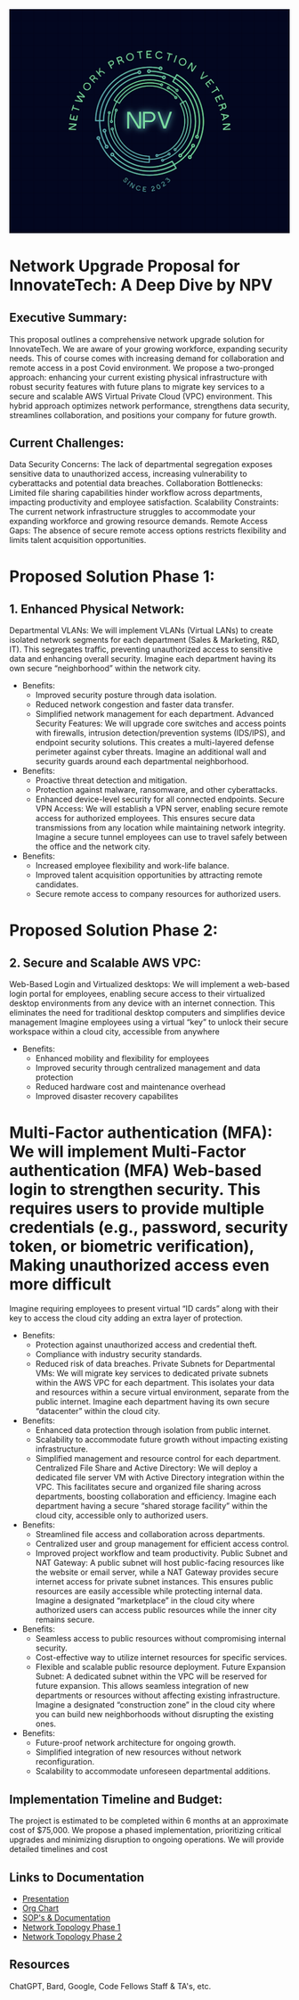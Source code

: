
<center>
  <img src="https://github.com/NetworkProtectVeteran/Network/blob/main/unnamed.png">
</center>

# Network Upgrade Proposal for InnovateTech: A Deep Dive by NPV
## Executive Summary:
This proposal outlines a comprehensive network upgrade solution for InnovateTech. We are aware of your growing workforce, expanding security needs. This of course comes with increasing demand for collaboration and remote access in a post Covid environment. We propose a two-pronged approach: enhancing your current existing physical infrastructure with robust security features with future plans to migrate key services to a secure and scalable AWS Virtual Private Cloud (VPC) environment. This hybrid approach optimizes network performance, strengthens data security, streamlines collaboration, and positions your company for future growth.
## Current Challenges:
Data Security Concerns: The lack of departmental segregation exposes sensitive data to unauthorized access, increasing vulnerability to cyberattacks and potential data breaches.
Collaboration Bottlenecks: Limited file sharing capabilities hinder workflow across departments, impacting productivity and employee satisfaction.
Scalability Constraints: The current network infrastructure struggles to accommodate your expanding workforce and growing resource demands.
Remote Access Gaps: The absence of secure remote access options restricts flexibility and limits talent acquisition opportunities.
#
# Proposed Solution Phase 1:
## 1. Enhanced Physical Network:
Departmental VLANs:
We will implement VLANs (Virtual LANs) to create isolated network segments for each department (Sales & Marketing, R&D, IT). This segregates traffic, preventing unauthorized access to sensitive data and enhancing overall security. Imagine each department having its own secure “neighborhood” within the network city.
* Benefits:
  * Improved security posture through data isolation.
  * Reduced network congestion and faster data transfer.
  * Simplified network management for each department.
Advanced Security Features: We will upgrade core switches and access points with firewalls, intrusion detection/prevention systems (IDS/IPS), and endpoint security solutions. This creates a multi-layered defense perimeter against cyber threats. Imagine an additional wall and security guards around each departmental neighborhood.
* Benefits:
  * Proactive threat detection and mitigation.
  * Protection against malware, ransomware, and other cyberattacks.
  * Enhanced device-level security for all connected endpoints.
Secure VPN Access: We will establish a VPN server, enabling secure remote access for authorized employees. This ensures secure data transmissions from any location while maintaining network integrity. Imagine a secure tunnel employees can use to travel safely between the office and the network city.
* Benefits:
  * Increased employee flexibility and work-life balance.
  * Improved talent acquisition opportunities by attracting remote candidates.
  * Secure remote access to company resources for authorized users.


# Proposed Solution Phase 2:
## 2. Secure and Scalable AWS VPC:
Web-Based Login and Virtualized desktops: We will implement a web-based login portal for employees, enabling secure access to their virtualized desktop environments from any device with an internet connection. This eliminates the need for traditional desktop computers and simplifies device management
Imagine employees using a virtual “key” to unlock their secure workspace within a cloud city, accessible from anywhere
* Benefits:
  * Enhanced mobility and flexibility for employees
  * Improved security through centralized management and data protection
  * Reduced hardware cost and maintenance overhead
  * Improved disaster recovery capabilites





# Multi-Factor authentication (MFA): We will implement Multi-Factor authentication (MFA) Web-based login to strengthen security. This requires users to provide multiple credentials (e.g., password, security token, or biometric verification), Making unauthorized access even more difficult
Imagine requiring employees to present virtual “ID cards” along with their key to access the cloud city adding an extra layer of protection.
* Benefits:
  * Protection against unauthorized access and credential theft. 
  * Compliance with industry security standards. 
  * Reduced risk of data breaches.
Private Subnets for Departmental VMs: We will migrate key services to dedicated private subnets within the AWS VPC for each department. This isolates your data and resources within a secure virtual environment, separate from the public internet. Imagine each department having its own secure “datacenter” within the cloud city.
* Benefits:
  * Enhanced data protection through isolation from public internet.
  * Scalability to accommodate future growth without impacting existing infrastructure.
  * Simplified management and resource control for each department.
Centralized File Share and Active Directory: We will deploy a dedicated file server VM with Active Directory integration within the VPC. This facilitates secure and organized file sharing across departments, boosting collaboration and efficiency. Imagine each department having a secure “shared storage facility” within the cloud city, accessible only to authorized users.
* Benefits:
  * Streamlined file access and collaboration across departments.
  * Centralized user and group management for efficient access control.
  * Improved project workflow and team productivity.
Public Subnet and NAT Gateway: A public subnet will host public-facing resources like the website or email server, while a NAT Gateway provides secure internet access for private subnet instances. This ensures public resources are easily accessible while protecting internal data. Imagine a designated “marketplace” in the cloud city where authorized users can access public resources while the inner city remains secure.
* Benefits:
  * Seamless access to public resources without compromising internal security.
  * Cost-effective way to utilize internet resources for specific services.
  * Flexible and scalable public resource deployment.
Future Expansion Subnet: A dedicated subnet within the VPC will be reserved for future expansion. This allows seamless integration of new departments or resources without affecting existing infrastructure. Imagine a designated “construction zone” in the cloud city where you can build new neighborhoods without disrupting the existing ones.
* Benefits:
  * Future-proof network architecture for ongoing growth.
  * Simplified integration of new resources without network reconfiguration.
  * Scalability to accommodate unforeseen departmental additions.
## Implementation Timeline and Budget:
The project is estimated to be completed within 6 months at an approximate cost of $75,000. We propose a phased implementation, prioritizing critical upgrades and minimizing disruption to ongoing operations. We will provide detailed timelines and cost

## Links to Documentation
- [Presentation](https://docs.google.com/presentation/d/1zeVuBw7DUMpogYqQG7K4TPg0J31C12pnNRHpLEgffGI/edit?usp=sharing)
- [Org Chart](https://github.com/NetworkProtectVeteran/Company-Chart/blob/main/Chart.png)
- [SOP's & Documentation]([https://github.com/NetworkProtectVeteran/NPV_Documents](https://github.com/NetworkProtectVeteran/NPV_Documents/blob/main/NPV%20301%20SOP.pdf))
- [Network Topology Phase 1](https://github.com/NetworkProtectVeteran/Network/wiki/Topology)
- [Network Topology Phase 2](https://github.com/NetworkProtectVeteran/Network/wiki/Cloud)

## Resources 
ChatGPT, Bard, Google, Code Fellows Staff & TA's, etc. 

